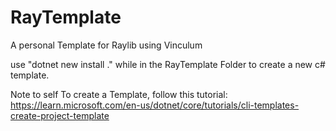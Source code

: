 # RayTemplate
A personal Template for Raylib using Vinculum

use "dotnet new install .\" while in the RayTemplate Folder to create a new c# template. 


Note to self
To create a Template, follow this tutorial: https://learn.microsoft.com/en-us/dotnet/core/tutorials/cli-templates-create-project-template
